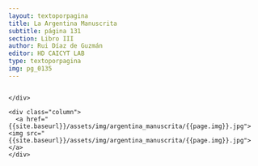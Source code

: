 ```yaml
---
layout: textoporpagina
title: La Argentina Manuscrita
subtitle: página 131
section: Libro III
author: Rui Díaz de Guzmán
editor: HD CAICYT LAB
type: textoporpagina
img: pg_0135
---
```


<div class="row">
    <div class="column">


    </div>

    <div class="column">
      <a href="{{site.baseurl}}/assets/img/argentina_manuscrita/{{page.img}}.jpg"><img src="{{site.baseurl}}/assets/img/argentina_manuscrita/{{page.img}}.jpg"></a>
    </div>
</div>